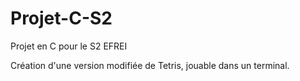 # Projet-C-S2
Projet en C pour le S2 EFREI

Création d'une version modifiée de Tetris, jouable dans un terminal.
